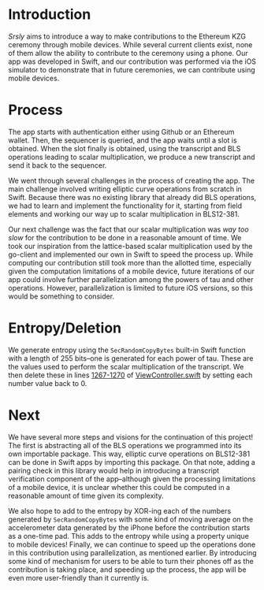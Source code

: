 # Introduction
*Srsly* aims to introduce a way to make contributions to the Ethereum KZG ceremony through mobile devices. While several current clients exist, none of them allow the ability to contribute to the ceremony using a phone. Our app was developed in Swift, and our contribution was performed via the iOS simulator to demonstrate that in future ceremonies, we can contribute using mobile devices.

# Process
The app starts with authentication either using Github or an Ethereum wallet. Then, the sequencer is queried, and the app waits until a slot is obtained. When the slot finally is obtained, using the transcript and BLS operations leading to scalar multiplication, we produce a new transcript and send it back to the sequencer.

We went through several challenges in the process of creating the app. The main challenge involved writing elliptic curve operations from scratch in Swift. Because there was no existing library that already did BLS operations, we had to learn and implement the functionality for it, starting from field elements and working our way up to scalar multiplication in BLS12-381. 

Our next challenge was the fact that our scalar multiplication was *way too slow* for the contribution to be done in a reasonable amount of time. We took our inspiration from the lattice-based scalar multiplication used by the go-client and implemented our own in Swift to speed the process up. While computing our contribution still took more than the allotted time, especially given the computation limitations of a mobile device, future iterations of our app could involve further parallelization among the powers of tau and other operations. However, parallelization is limited to future iOS versions, so this would be something to consider.

# Entropy/Deletion
We generate entropy using the `SecRandomCopyBytes` built-in Swift function with a length of 255 bits–one is generated for each power of tau. These are the values used to perform the scalar multiplication of the transcript. We then delete these in lines [1267-1270](https://github.com/vishady721/swift-kzg-ios-client/blob/f887690e80c6e9339db043c9c8397801f7c5dde5/srsly/srsly/ViewController.swift#L1267) of [ViewController.swift](./srsly/srsly/ViewController.swift) by setting each number value back to 0.

# Next 
We have several more steps and visions for the continuation of this project! The first is abstracting all of the BLS operations we programmed into its own importable package. This way, elliptic curve operations on BLS12-381 can be done in Swift apps by importing this package. On that note, adding a pairing check in this library would help in introducing a transcript verification component of the app–although given the processing limitations of a mobile device, it is unclear whether this could be computed in a reasonable amount of time given its complexity. 

We also hope to add to the entropy by XOR-ing each of the numbers generated by `SecRandomCopyBytes` with some kind of moving average on the accelerometer data generated by the iPhone before the contribution starts as a one-time pad. This adds to the entropy while using a property unique to mobile devices! Finally, we can continue to speed up the operations done in this contribution using parallelization, as mentioned earlier. By introducing some kind of mechanism for users to be able to turn their phones off as the contribution is taking place, and speeding up the process, the app will be even more user-friendly than it currently is.
